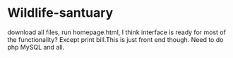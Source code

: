 # Wildlife-santuary
download all files,
run homepage.html, I think interface is ready for most of the functionality? Except print bill.This is just front end though. Need to do php MySQL and all.
